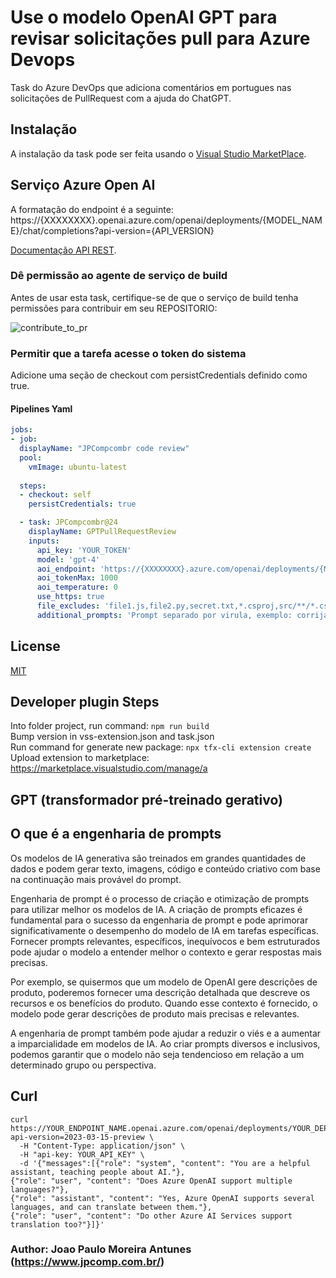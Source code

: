 # Use o modelo OpenAI GPT para revisar solicitações pull para Azure Devops
Task do Azure DevOps que adiciona comentários em portugues nas solicitações de PullRequest com a ajuda do ChatGPT.

## Instalação
A instalação da task pode ser feita usando o [Visual Studio MarketPlace](https://marketplace.visualstudio.com/publishers/jpcompcombr).

## Serviço Azure Open AI
A formatação do endpoint é a seguinte: https://{XXXXXXXX}.openai.azure.com/openai/deployments/{MODEL_NAME}/chat/completions?api-version={API_VERSION}

[Documentação API REST](https://learn.microsoft.com/pt-br/azure/ai-services/openai/reference).

### Dê permissão ao agente de serviço de build
Antes de usar esta task, certifique-se de que o serviço de build tenha permissões para contribuir em seu REPOSITORIO:

![contribute_to_pr](https://github.com/jpitapeva/extensao-devops-pull-request/blob/main/images/contribute_to_pr.png?raw=true)

### Permitir que a tarefa acesse o token do sistema
Adicione uma seção de checkout com persistCredentials definido como true.

#### Pipelines Yaml
```yaml
jobs:
- job:
  displayName: "JPCompcombr code review"
  pool:
    vmImage: ubuntu-latest 
 
  steps:
  - checkout: self
    persistCredentials: true

  - task: JPCompcombr@24
    displayName: GPTPullRequestReview
    inputs:
      api_key: 'YOUR_TOKEN'
      model: 'gpt-4'
      aoi_endpoint: 'https://{XXXXXXXX}.azure.com/openai/deployments/{MODEL_NAME}/chat/completions?api-version={API_VERSION}'
      aoi_tokenMax: 1000
      aoi_temperature: 0
      use_https: true
      file_excludes: 'file1.js,file2.py,secret.txt,*.csproj,src/**/*.csproj'
      additional_prompts: 'Prompt separado por virula, exemplo: corrija a nomenclatura de variaveis, garanta identacao consistente, revise a abordagem de tratamento de erros'
```

## License
[MIT](https://raw.githubusercontent.com/mlarhrouch/azure-pipeline-gpt-pr-review/main/LICENSE)

## Developer plugin Steps</br>
Into folder project, run command:  ```npm run build``` </br>
Bump version in vss-extension.json and task.json</br>
Run command for generate new package: ```npx tfx-cli extension create```</br>
Upload extension to marketplace: https://marketplace.visualstudio.com/manage/a</br>

## GPT (transformador pré-treinado gerativo)

## O que é a engenharia de prompts
Os modelos de IA generativa são treinados em grandes quantidades de dados e podem gerar texto, imagens, código e conteúdo criativo com base na continuação mais provável do prompt.

Engenharia de prompt é o processo de criação e otimização de prompts para utilizar melhor os modelos de IA. A criação de prompts eficazes é fundamental para o sucesso da engenharia de prompt e pode aprimorar significativamente o desempenho do modelo de IA em tarefas específicas. Fornecer prompts relevantes, específicos, inequívocos e bem estruturados pode ajudar o modelo a entender melhor o contexto e gerar respostas mais precisas.

Por exemplo, se quisermos que um modelo de OpenAI gere descrições de produto, poderemos fornecer uma descrição detalhada que descreve os recursos e os benefícios do produto. Quando esse contexto é fornecido, o modelo pode gerar descrições de produto mais precisas e relevantes.

A engenharia de prompt também pode ajudar a reduzir o viés e a aumentar a imparcialidade em modelos de IA. Ao criar prompts diversos e inclusivos, podemos garantir que o modelo não seja tendencioso em relação a um determinado grupo ou perspectiva.

## Curl
```
curl https://YOUR_ENDPOINT_NAME.openai.azure.com/openai/deployments/YOUR_DEPLOYMENT_NAME/chat/completions?api-version=2023-03-15-preview \
  -H "Content-Type: application/json" \
  -H "api-key: YOUR_API_KEY" \
  -d '{"messages":[{"role": "system", "content": "You are a helpful assistant, teaching people about AI."},
{"role": "user", "content": "Does Azure OpenAI support multiple languages?"},
{"role": "assistant", "content": "Yes, Azure OpenAI supports several languages, and can translate between them."},
{"role": "user", "content": "Do other Azure AI Services support translation too?"}]}'
```


### Author: Joao Paulo Moreira Antunes (https://www.jpcomp.com.br/)</br>

